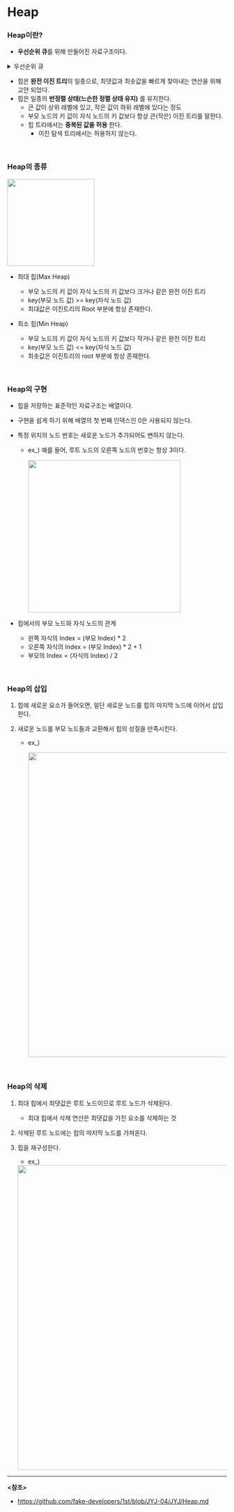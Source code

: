 # Heap

### Heap이란?

- **우선순위 큐**를 위해 만들어진 자료구조이다.

<details>
   <summary> 우선순위 큐 </summary>

   * 우선순위의 개념에 큐를 도입한 자료구조

   * 데이터들이 우선순위를 가지고 있고, 우선순위가 높은 데이터가 먼저 나간다.
   
       <img src="https://user-images.githubusercontent.com/58902042/106144929-3f5f0280-61b8-11eb-9260-d1ae4531a6f7.PNG" height =80>

   * 우선순위 큐는 배열, 연결리스트 힙으로 구현 가능하다.
   
      <img src="https://user-images.githubusercontent.com/58902042/106145199-9664d780-61b8-11eb-86d9-8d09b7ad25dc.PNG" height=130>
      
   * **힙으로 구현하는 것이 가장 효율적**이다.
</details>

- 힙은 **완전 이진 트리**의 일종으로, 최댓값과 최솟값을 빠르게 찾아내는 연산을 위해 고안 되었다.
- 힙은 일종의 **반정렬 상태(느슨한 정렬 상태 유지)** 를 유지한다.
  - 큰 값이 상위 레벨에 있고, 작은 값이 하위 레벨에 있다는 정도
  - 부모 노드의 키 값이 자식 노드의 키 값보다 항상 큰(작은) 이진 트리를 말한다.
  - 힙 트리에서는 **중복된 값을 허용** 한다.
    - 이진 탐색 트리에서는 허용하지 않는다.

<br>

### Heap의 종류

<img src="https://user-images.githubusercontent.com/58902042/106146322-e3957900-61b9-11eb-9fc2-bdfb53b31249.PNG" height=200>

- 최대 힙(Max Heap)
  - 부모 노드의 키 값이 자식 노드의 키 값보다 크거나 같은 완전 이진 트리
  - key(부모 노드 값) >= key(자식 노드 값)
  - 최대값은 이진트리의 Root 부분에 항상 존재한다.

- 최소 힙(Min Heap)
  - 부모 노드의 키 값이 자식 노드의 키 값보다 작거나 같은 완전 이진 트리
  - key(부모 노드 값) <= key(자식 노드 값)
  - 최솟값은 이진트리의 root 부분에 항상 존재한다.

<br>

### Heap의 구현

- 힙을 저장하는 표준적인 자료구조는 배열이다.

- 구현을 쉽게 하기 위해 배열의 첫 번째 인덱스인 0은 사용되지 않는다.

- 특정 위치의 노드 번호는 새로운 노드가 추가되어도 변하지 않는다.

  - ex_) 예를 들어, 루트 노드의 오른쪽 노드의 번호는 항상 3이다.

    <img src="https://user-images.githubusercontent.com/58902042/106147632-6f5bd500-61bb-11eb-8f67-44cc8d1dfd52.PNG" height=350>

- 힙에서의 부모 노드와 자식 노드의 관계
  - 왼쪽 자식의 Index = (부모 Index) * 2
  - 오른쪽 자식의 Index = (부모 Index) * 2 + 1
  - 부모의 Index = (자식의 Index) / 2

<br>

### Heap의 삽입

1. 힙에 새로운 요소가 들어오면, 일단 새로운 노드를 힙의 마지막 노드에 이어서 삽입한다.

2. 새로운 노드를 부모 노드들과 교환해서 힙의 성질을 만족시킨다.

   - ex_)

      <img src="https://user-images.githubusercontent.com/58902042/106148927-feb5b800-61bc-11eb-929a-b5456fbea417.PNG" height=700>


<br>

### Heap의 삭제

1. 최대 힙에서 최댓값은 루트 노드이므로 루트 노드가 삭제된다.

   - 최대 힙에서 삭제 연산은 최댓값을 가진 요소를 삭제하는 것

2. 삭제된 루트 노드에는 힙의 마지막 노드를 가져온다.

3. 힙을 재구성한다.

   - ex_)

   <img src="https://user-images.githubusercontent.com/58902042/106350158-17d27c00-6317-11eb-9c87-53fba924ece4.PNG" height=700>





-------------

**<참조>**

- https://github.com/fake-developers/1st/blob/JYJ-04/JYJ/Heap.md
